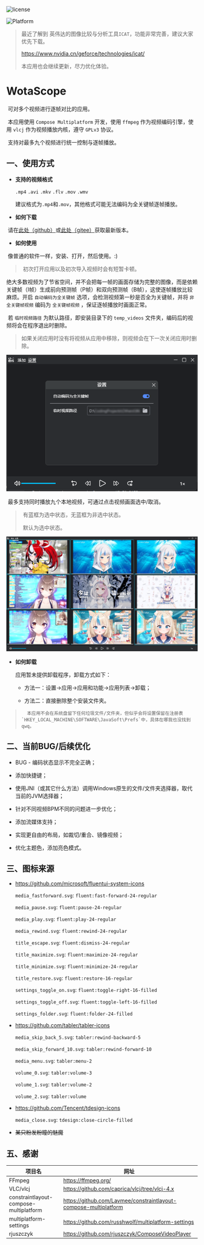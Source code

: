 ![license](https://img.shields.io/badge/license-GPLv3-orange) 

![Platform](https://img.shields.io/badge/Platform-Windows10/11-blue) 



>   最近了解到 英伟达的图像比较与分析工具`ICAT`，功能非常完善，建议大家优先下载。
>
>   https://www.nvidia.cn/geforce/technologies/icat/
>
>   本应用也会继续更新，尽力优化体验。



# WotaScope

​	可对多个视频进行逐帧对比的应用。

​	本应用使用 `Compose Multiplatform` 开发，使用 `ffmpeg` 作为视频编码引擎，使用 `vlcj` 作为视频播放内核，遵守 `GPLv3` 协议。

​	支持对最多九个视频进行统一控制与逐帧播放。



## 一、使用方式

-   **支持的视频格式**

    `.mp4` `.avi` `.mkv` `.flv` `.mov` `.wmv`

    建议格式为`.mp4`和`.mov`，其他格式可能无法编码为全关键帧逐帧播放。

-   **如何下载**

​	请在[此处（github）](https://github.com/lolicer/WotaScope/releases)或[此处（gitee）](https://gitee.com/lolicer/WotaScope/releases)获取最新版本。

-   **如何使用**

​	像普通的软件一样，安装、打开，然后使用。:)

>   ​	初次打开应用以及初次导入视频时会有短暂卡顿。

​	绝大多数视频为了节省空间，并不会把每一帧的画面存储为完整的图像，而是依赖关键帧（I帧）生成前向预测帧（P帧）和双向预测帧（B帧），这使逐帧播放比较麻烦。开启 `自动编码为全关键帧` 选项，会检测视频第一秒是否全为关键帧，并将 `非全关键帧视频` 编码为 `全关键帧视频` ，保证逐帧播放时画面正常。

​	若 `临时视频路径` 为默认路径，即安装目录下的 `temp_videos` 文件夹，编码后的视频将会在程序退出时删除。

>   ​	如果关闭应用时没有将视频从应用中移除，则视频会在下一次关闭应用时删除。

![image-20250804225817638](images/image-20250804225817638.png)

​	最多支持同时播放九个本地视频，可通过点击视频画面选中/取消。

>   ​	有蓝框为选中状态，无蓝框为非选中状态。
>
>   ​	默认为选中状态。

![image-20250804231928478](images/image-20250804231928478.png)

-   **如何卸载**

    应用暂未提供卸载程序，卸载方式如下：

    -   方法一：设置→应用→应用和功能→应用列表→卸载；

    -   方法二：直接删除整个安装文件夹。

>    	本应用不会在系统盘留下任何垃圾文件/文件夹，但似乎会将设置保留在注册表`HKEY_LOCAL_MACHINE\SOFTWARE\JavaSoft\Prefs`中，具体在哪我也没找到qwq。



##  二、当前BUG/后续优化

-   BUG - 编码状态显示不完全正确；

- 添加快捷键；

- 使用JNI（或其它什么方法）调用Windows原生的文件/文件夹选择器，取代当前的JVM选择器；

- 针对不同视频BPM不同的问题进一步优化；

- 添加流媒体支持；

- 实现更自由的布局，如裁切/重合、镜像视频；

- 优化主题色，添加亮色模式。



## 三、图标来源

- https://github.com/microsoft/fluentui-system-icons

    `media_fastforward.svg`: `fluent:fast-forward-24-regular`

    `media_pause.svg`: `fluent:pause-24-regular`

    `media_play.svg`: `fluent:play-24-regular`

    `media_rewind.svg`: `fluent:rewind-24-regular`

    `title_escape.svg`: `fluent:dismiss-24-regular`

    `title_maximize.svg`: `fluent:maximize-24-regular`

    `title_minimize.svg`: `fluent:minimize-24-regular`

    `title_restore.svg`: `fluent:restore-16-regular`

    `settings_toggle_on.svg`: `fluent:toggle-right-16-filled`

    `settings_toggle_off.svg`: `fluent:toggle-left-16-filled`

    `settings_folder.svg`: `fluent:folder-24-filled`

- https://github.com/tabler/tabler-icons

    `media_skip_back_5.svg`: `tabler:rewind-backward-5`

    `media_skip_forward_10.svg`: `tabler:rewind-forward-10`

    `media_menu.svg`: `tabler:menu-2`

    `volume_0.svg`: `tabler:volume-3`

    `volume_1.svg`: `tabler:volume-2`

    `volume_2.svg`: `tabler:volume`

- https://github.com/Tencent/tdesign-icons

    `media_close.svg`: `tdesign:close-circle-filled`

-   ~~某只粉发粉瞳的魅魔~~



## 五、感谢

| 项目名                                 | 网址                                                         |
| -------------------------------------- | ------------------------------------------------------------ |
| FFmpeg                                 | https://ffmpeg.org/                                          |
| VLC/vlcj                               | https://github.com/caprica/vlcj/tree/vlcj-4.x                |
| constraintlayout-compose-multiplatform | https://github.com/Lavmee/constraintlayout-compose-multiplatform |
| multiplatform-settings                 | https://github.com/russhwolf/multiplatform-settings          |
| rjuszczyk                              | https://github.com/rjuszczyk/ComposeVideoPlayer              |



